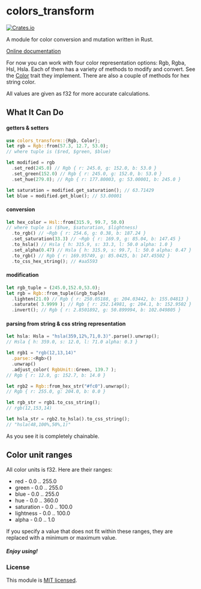 # colors_transform


[![Crates.io](https://img.shields.io/crates/v/colors_transform.svg)](https://crates.io/crates/colors-transform/)

A module for color conversion and mutation written in Rust.

[Online documentation](https://docs.rs/colors-transform/0.2.9/colors_transform/)

For now you can work with four color representation options: Rgb, Rgba, Hsl, Hsla. Each of them has a variety of methods to modify and convert. See the [Color](https://docs.rs/colors-transform/0.2.9/colors_transform/trait.Color.html) trait they implement. There are also a couple of methods for hex string color.

All values are given as f32 for more accurate calculations.

## What It Can Do

#### getters & setters
```Rust
use colors_transform::{Rgb, Color};
let rgb = Rgb::from(57.3, 12.7, 53.0);
// where tuple is ($red, $green, $blue)

let modified = rgb
  .set_red(245.0) // Rgb { r: 245.0, g: 152.0, b: 53.0 }
  .set_green(152.0) // Rgb { r: 245.0, g: 152.0, b: 53.0 }
  .set_hue(279.0); // Rgb { r: 177.80003, g: 53.00001, b: 245.0 }

let saturation = modified.get_saturation(); // 63.71429
let blue = modified.get_blue(); // 53.00001

```

#### conversion
```Rust
let hex_color = Hsl::from(315.9, 99.7, 50.0)
// where tuple is ($hue, $saturation, $lightness)
  .to_rgb() // ~Rgb { r: 254.6, g: 0.38, b: 187.24 }
  .set_saturation(33.3) // ~Rgb { r: 169.9, g: 85.04, b: 147.45 }
  .to_hsla() // Hsla { h: 315.9, s: 33.3, l: 50.0 alpha: 1.0 }
  .set_alpha(0.47) // Hsla { h: 315.9, s: 99.7, l: 50.0 alpha: 0.47 }
  .to_rgb() // Rgb { r: 169.95749, g: 85.0425, b: 147.45502 }
  .to_css_hex_string(); // #aa5593
```

#### modification
```Rust
let rgb_tuple = (245.0,152.0,53.0);
let rgb = Rgb::from_tuple(&rgb_tuple)
  .lighten(21.0) // Rgb { r: 250.05188, g: 204.03442, b: 155.04813 }
  .saturate( 3.9999 ); // Rgb { r: 252.14981, g: 204.1, b: 152.9502 }
  .invert(); // Rgb { r: 2.8501892, g: 50.899994, b: 102.049805 }
```

#### parsing from string & css string representation
```Rust
let hsla: Hsla = "hsla(359,12%,71,0.3)".parse().unwrap();
// Hsla { h: 359.0, s: 12.0, l: 71.0 alpha: 0.3 }

let rgb1 = "rgb(12,13,14)"
  .parse::<Rgb>()
  .unwrap()
  .adjust_color( RgbUnit::Green, 139.7 );
// Rgb { r: 12.0, g: 152.7, b: 14.0 }

let rgb2 = Rgb::from_hex_str("#fc0").unwrap();
// Rgb { r: 255.0, g: 204.0, b: 0.0 }

let rgb_str = rgb1.to_css_string();
// rgb(12,153,14)

let hsla_str = rgb2.to_hsla().to_css_string();
// "hsla(48,100%,50%,1)"
```

As you see it is completely chainable.


## Color unit ranges
All color units is f32. Here are their ranges:
 - red - 0.0 .. 255.0
 - green - 0.0 .. 255.0
 - blue - 0.0 .. 255.0
 - hue - 0.0 .. 360.0
 - saturation - 0.0 .. 100.0
 - lightness - 0.0 .. 100.0
 - alpha - 0.0 .. 1.0

If you specify a value that does not fit within these ranges, they are replaced with a minimum or maximum value.

##### Enjoy using!

### License

This module is [MIT licensed](./LICENSE).

